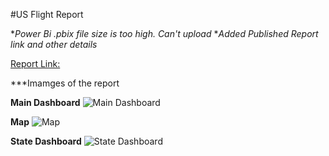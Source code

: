 #US Flight Report

**Power Bi .pbix file size is too high. Can't upload*
**Added Published Report link and other details*

[Report Link: ](https://app.powerbi.com/groups/me/reports/707bbe4a-674a-48a3-9641-36220c35f3dc/ReportSectionb5441c4245375799e76e?experience=power-bi)

***Imamges of the report

**Main Dashboard**
![Main Dashboard](https://github.com/user-attachments/assets/92a2c39a-d1cf-472c-91ae-24c4fd6272db)

**Map**
![Map](https://github.com/user-attachments/assets/17f9ea26-658c-432c-b068-5840c78e6df1)

**State Dashboard**
![State Dashboard](https://github.com/user-attachments/assets/069ac02e-3e08-4020-965b-c98d5d6c19ea)

